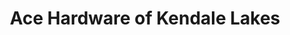 ---
title: "Ace Hardware of Kendale Lakes"
url: /miami/ace-hardware-of-kendale-lakes/
shop: Baumarkt
---